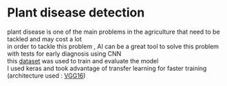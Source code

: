 
<h1>Plant disease detection</h1>
plant disease is one of the main problems in the agriculture that need to be tackled and may cost a lot <br>
in order to tackle this problem , AI can be a great tool to solve this problem with tests for early diagnosis using CNN <br>
this <a href="https://www.kaggle.com/saroz014/plant-diseases">dataset</a> was used to train and evaluate the model<br>
I used keras and took advantage of transfer learning for faster training (architecture used : <a href="https://keras.io/applications/#vgg16">VGG16</a>) 
